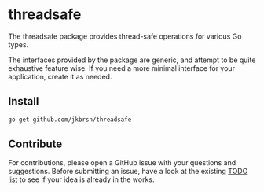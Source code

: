 # threadsafe

The threadsafe package provides thread-safe operations for various Go types.

The interfaces provided by the package are generic, and attempt to be quite exhaustive feature wise. If you need a more minimal interface for your application, create it as needed.

## Install

```bash
go get github.com/jkbrsn/threadsafe
```

## Contribute

For contributions, please open a GitHub issue with your questions and suggestions. Before submitting an issue, have a look at the existing [TODO list](TODO.md) to see if your idea is already in the works.
